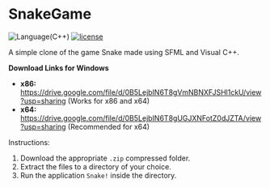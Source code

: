 # SnakeGame
![Language(C++)](https://img.shields.io/badge/Powered%20By-C%2B%2B-brightgreen.svg) [![license](https://img.shields.io/github/license/mashape/apistatus.svg)](https://github.com/arnavb/SnakeGame/blob/master/LICENSE.txt)

A simple clone of the game Snake made using SFML and Visual C++.

<b>Download Links for Windows</b>
<ul>
<li><b>x86: </b><a href="https://drive.google.com/file/d/0B5LejbIN6T8gVmNBNXFJSHl1ckU/view?usp=sharing">https://drive.google.com/file/d/0B5LejbIN6T8gVmNBNXFJSHl1ckU/view?usp=sharing</a> (Works for x86 and x64)</li>
<li><b>x64: </b><a href="https://drive.google.com/file/d/0B5LejbIN6T8gUGJXNFotZ0dJZTA/view?usp=sharing">https://drive.google.com/file/d/0B5LejbIN6T8gUGJXNFotZ0dJZTA/view?usp=sharing</a> (Recommended for x64)</li>
</ul>

Instructions:

1. Download the appropriate `.zip` compressed folder.
2. Extract the files to a directory of your choice.
3. Run the application `Snake!` inside the directory.
